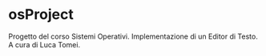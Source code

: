 # osProject
Progetto del corso Sistemi Operativi. Implementazione di un Editor di Testo. A cura di Luca Tomei.

